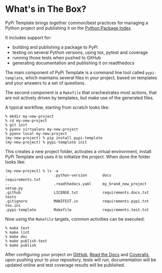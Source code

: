 # What's in The Box?

PyPi Template brings together common/best practices for managing a Python project and publishing it on the [Python Package Index](https://pypi.org).

It includes support for:
* building and publishing a package to PyPi  
* testing on several Python versions, using tox, pytest and coverage
* running those tests when pushed to GitHub
* generating documentation and publishing it on readthedocs

The main component of PyPi Template is a command line tool called `pypi-template`, which maintains several files in your project, based on templates and your answers to a set of questions.

The second component is a `Makefile` that orachestrates most actions, that are not actively driven by templates, but make use of the generated files.

A typical workflow, starting from scratch looks like:

```console
% mkdir my-new-project
% cd my-new-project
% git init
% pyenv virtualenv my-new-project
% pyenv local my-new-project
(my-new-project) % pip install pypi-template
(my-new-project) % pypi-template init
```

This creates a new project folder, activates a virtual environment, install PyPi Template and uses it to initialize the project. When done the folder looks like:

```console
(my-new-project) % ls -a
.                     .python-version       docs                  requirements.txt
..                    .readthedocs.yaml     my_brand_new_project  setup.py
.github               LICENSE.txt           requirements.docs.txt tests
.gitignore            MANIFEST.in           requirements.pypi.txt tox.ini
.pypi-template        Makefile              requirements.test.txt
```

Now using the `Makefile` targets, common activities can be executed:

```console
% make test
% make lint
% make doc
% make publish-test
% make publish
```

After configuring your project on [GitHub](https://github.com), [Read the Docs](https://readthedocs.org) and [Coveralls](https://coveralls.io), upon pushing your to your repository, tests will run, documentation will be updated online and test coverage results will be published.
